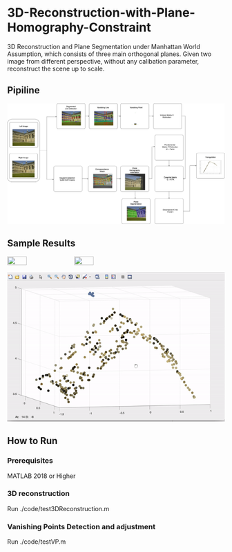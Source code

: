 # 3D-Reconstruction-with-Plane-Homography-Constraint
3D Reconstruction and Plane Segmentation under Manhattan World Assumption, which consists of three main orthogonal planes.
Given two image from different perspective, without any calibation parameter, reconstruct the scene up to scale.

## Pipiline
![Reconstruction Pipeline](/images/demo/3D_reconstruction.jpg)

## Sample Results
<img src="https://github.com/fei123ilike/3D-Reconstruction-with-Plane-Homography-Constraint/tree/master/images/input/1_001.jpg" width=30% height=30%/> <img src="https://github.com/fei123ilike/3D-Reconstruction-with-Plane-Homography-Constraint/tree/master/images/input/1_002.jpg" width=30% height=30%/> 

![Reconstruction Results](/images/demo/demo.gif)

## How to Run
### Prerequisites
MATLAB 2018 or Higher
### 3D reconstruction
Run
./code/test3DReconstruction.m

### Vanishing Points Detection and adjustment
Run
./code/testVP.m

